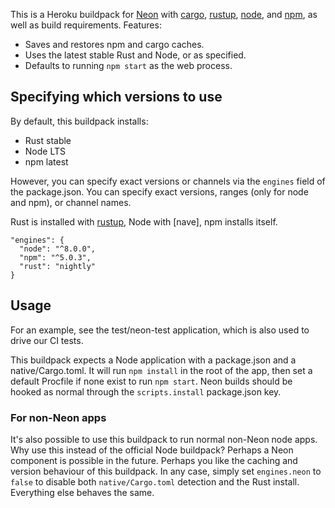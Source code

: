 This is a Heroku buildpack for [Neon] with [cargo], [rustup], [node], and [npm],
as well as build requirements. Features:

- Saves and restores npm and cargo caches.
- Uses the latest stable Rust and Node, or as specified.
- Defaults to running `npm start` as the web process.

[cargo]: http://crates.io/
[rustup]: https://www.rustup.rs/
[npm]: https://www.npmjs.com/
[Neon]: https://www.neon-bindings.com/
[node]: https://nodejs.org/

## Specifying which versions to use

By default, this buildpack installs:

- Rust stable
- Node LTS
- npm latest

However, you can specify exact versions or channels via the `engines` field of
the package.json. You can specify exact versions, ranges (only for node and
npm), or channel names.

Rust is installed with [rustup], Node with [nave], npm installs itself.

```
"engines": {
  "node": "^8.0.0",
  "npm": "^5.0.3",
  "rust": "nightly"
}
```

## Usage

For an example, see the test/neon-test application, which is also used to drive
our CI tests.

This buildpack expects a Node application with a package.json and a
native/Cargo.toml. It will run `npm install` in the root of the app, then set a
default Procfile if none exist to run `npm start`. Neon builds should be hooked
as normal through the `scripts.install` package.json key.

### For non-Neon apps

It's also possible to use this buildpack to run normal non-Neon node apps. Why
use this instead of the official Node buildpack? Perhaps a Neon component is
possible in the future. Perhaps you like the caching and version behaviour of
this buildpack. In any case, simply set `engines.neon` to `false` to disable
both `native/Cargo.toml` detection and the Rust install. Everything else
behaves the same.
